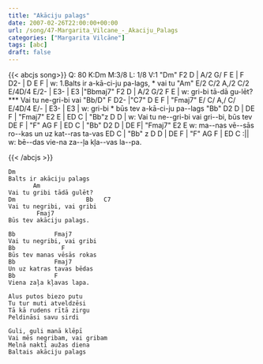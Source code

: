 ```yaml
---
title: "Akāciju palags"
date: 2007-02-26T22:00:00+00:00
url: /song/47-Margarita_Vilcane_-_Akaciju_Palags
categories: ["Margarita Vilcāne"]
tags: [abc]
draft: false
---
```

{{< abcjs song>}}
Q: 80
K:Dm
M:3/8
L: 1/8
V:1
"Dm" F2 D | A/2 G/ F E | F D2- | D E F |
w: 1.Balts ir a-kā-ci-ju pa-lags, * vai tu
"Am" E/2 C/2 A,/2 C/2 E/4D/4 E/2- | E3- | E3 |"Bbmaj7" F2 D | A/2 G/2 F E |
w: gri-bi tā-dā gu-lēt? *** Vai tu ne-gri-bi vai
"Bb/D" F D2- |"C7" D E F | "Fmaj7" E/ C/ A,/ C/  E/4D/4 E/- | E3- | E3 |
w: gri-bi * būs tev a-kā-ci-ju pa--lags
"Bb" D2 D | DE F | "Fmaj7" E2 E | ED C | "Bb"z D D |
w: Vai tu ne--gri-bi vai gri--bi, būs tev
DE F | "F" AG F | ED C | "Bb" D2 D | DE F| "Fmaj7" E2 E
w: ma--nas vē--sās ro--kas un uz kat--ras ta-vas
ED C | "Bb" z D D | DE F | "F" AG F | ED C :||
w: bē--das vie-na za--ļa kļa--vas la--pa.


{{< /abcjs >}}
```text
Dm
Balts ir akāciju palags
       Am
Vai tu gribi tādā gulēt?
Dm                    Bb   C7
Vai tu negribi, vai gribi
        Fmaj7
Būs tev akāciju palags.

Bb           Fmaj7
Vai tu negribi, vai gribi
Bb             F
Būs tev manas vēsās rokas
Bb           Fmaj7
Un uz katras tavas bēdas
Bb           F
Viena zaļa kļavas lapa.

Alus putos biezo putu
Tu tur muti atveldzēsi
Tā kā rudens rītā zirgu
Peldināsi savu sirdi

Guli, guli manā klēpī
Vai mēs negribam, vai gribam
Melnā naktī aužas diena
Baltais akāciju palags
```